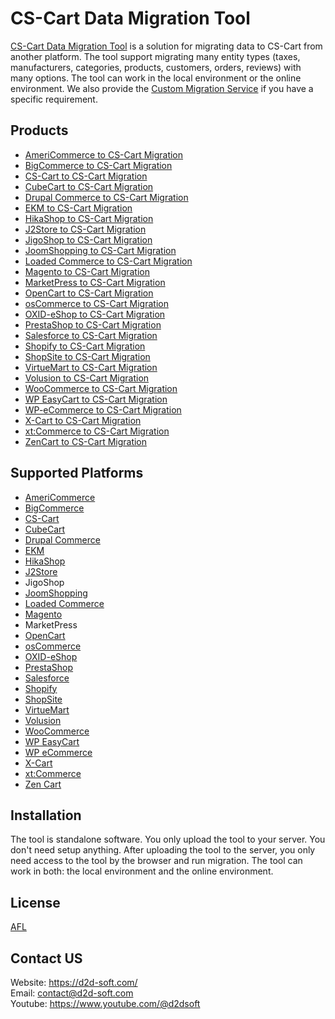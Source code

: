 # CS-Cart Data Migration Tool
[CS-Cart Data Migration Tool](https://d2d-soft.com/35-cs-cart-migration) is a solution for migrating data to CS-Cart from another platform. The tool support migrating many entity types (taxes, manufacturers, categories, products, customers, orders, reviews) with many options. The tool can work in the local environment or the online environment. We also provide the [Custom Migration Service](https://d2d-soft.com/migration-services/296-data-migration-customization.html) if you have a specific requirement. 

## Products
- [AmeriCommerce to CS-Cart Migration](https://d2d-soft.com/cs-cart-migration/764-7232-americommerce-to-cs-cart-migration-tool.html#/72-entities-1000)
- [BigCommerce to CS-Cart Migration](https://d2d-soft.com/cs-cart-migration/410-1657-bigcommerce-to-cs-cart-migration-tool.html#/72-entities-1000)
- [CS-Cart to CS-Cart Migration](https://d2d-soft.com/cs-cart-migration/309-1312-cs-cart-to-cs-cart-migration-tool.html#/72-entities-1000)
- [CubeCart to CS-Cart Migration](https://d2d-soft.com/cs-cart-migration/310-1317-cubecart-to-cs-cart-migration-tool.html#/72-entities-1000)
- [Drupal Commerce to CS-Cart Migration](https://d2d-soft.com/cs-cart-migration/357-drupal-commerce-to-cs-cart-migration-service.html)
- [EKM to CS-Cart Migration](https://d2d-soft.com/cs-cart-migration/818-7794-ekm-to-cs-cart-migration-tool.html#/72-entities-1000)
- [HikaShop to CS-Cart Migration](https://d2d-soft.com/cs-cart-migration/468-1937-hikashop-to-cs-cart-migration-tool.html#/72-entities-1000)
- [J2Store to CS-Cart Migration](https://d2d-soft.com/cs-cart-migration/511-2132-j2store-to-cs-cart-migration-tool.html#/72-entities-1000)
- [JigoShop to CS-Cart Migration](https://d2d-soft.com/cs-cart-migration/537-2247-jigoshop-to-cs-cart-migration-tool.html#/72-entities-1000)
- [JoomShopping to CS-Cart Migration](https://d2d-soft.com/cs-cart-migration/587-2487-joomshopping-to-cs-cart-migration-tool.html#/72-entities-1000)
- [Loaded Commerce to CS-Cart Migration](https://d2d-soft.com/cs-cart-migration/311-1322-loaded-to-cs-cart-migration-tool.html#/72-entities-1000)
- [Magento to CS-Cart Migration](https://d2d-soft.com/cs-cart-migration/312-1327-magento-to-cs-cart-migration-tool.html#/72-entities-1000)
- [MarketPress to CS-Cart Migration](https://d2d-soft.com/cs-cart-migration/562-2367-marketpress-to-cs-cart-migration-tool.html#/72-entities-1000)
- [OpenCart to CS-Cart Migration](https://d2d-soft.com/cs-cart-migration/313-1332-opencart-to-cs-cart-migration-tool.html#/72-entities-1000)
- [osCommerce to CS-Cart Migration](https://d2d-soft.com/cs-cart-migration/314-1337-oscommerce-to-cs-cart-migration-tool.html#/72-entities-1000)
- [OXID-eShop to CS-Cart Migration](https://d2d-soft.com/cs-cart-migration/315-1342-oxid-eshop-to-cs-cart-migration-tool.html#/72-entities-1000)
- [PrestaShop to CS-Cart Migration](https://d2d-soft.com/cs-cart-migration/316-1347-prestashop-to-cs-cart-migration-tool.html#/72-entities-1000)
- [Salesforce to CS-Cart Migration](https://d2d-soft.com/cs-cart-migration/712-6671-salesforce-to-cs-cart-migration-tool.html#/72-entities-1000)
- [Shopify to CS-Cart Migration](https://d2d-soft.com/cs-cart-migration/372-1477-shopify-to-cs-cart-migration-tool.html#/72-entities-1000)
- [ShopSite to CS-Cart Migration](https://d2d-soft.com/cs-cart-migration/845-8070-shopsite-to-cs-cart-migration-tool.html#/72-entities-1000)
- [VirtueMart to CS-Cart Migration](https://d2d-soft.com/cs-cart-migration/317-1352-virtuemart-to-cs-cart-migration-tool.html#/72-entities-1000)
- [Volusion to CS-Cart Migration](https://d2d-soft.com/home/635-5868-volusion-to-cs-cart-migration-tool.html#/72-entities-1000)
- [WooCommerce to CS-Cart Migration](https://d2d-soft.com/cs-cart-migration/318-1357-woocommerce-to-cs-cart-migration-tool.html#/72-entities-1000)
- [WP EasyCart to CS-Cart Migration](https://d2d-soft.com/cs-cart-migration/661-6143-wpeasycart-to-cs-cart-migration-tool.html#/72-entities-1000)
- [WP-eCommerce to CS-Cart Migration](https://d2d-soft.com/cs-cart-migration/319-1362-wp-ecommerce-to-cs-cart-migration-tool.html#/72-entities-1000)
- [X-Cart to CS-Cart Migration](https://d2d-soft.com/cs-cart-migration/320-1367-x-cart-to-cs-cart-migration-tool.html#/72-entities-1000)
- [xt:Commerce to CS-Cart Migration](https://d2d-soft.com/cs-cart-migration/321-1372-xtcommerce-to-cs-cart-migration-tool.html#/72-entities-1000)
- [ZenCart to CS-Cart Migration](https://d2d-soft.com/cs-cart-migration/322-1377-zencart-to-cs-cart-migration-tool.html#/72-entities-1000)

## Supported Platforms
- [AmeriCommerce](https://www.americommerce.com/)
- [BigCommerce](https://www.bigcommerce.com/)
- [CS-Cart](https://www.cs-cart.com/)
- [CubeCart](https://www.cubecart.com/)
- [Drupal Commerce](https://drupalcommerce.org/)
- [EKM](https://www.ekm.com/)
- [HikaShop](https://www.hikashop.com/)
- [J2Store](https://www.j2store.org/)
- JigoShop
- [JoomShopping](https://extensions.joomla.org/extension/joomshopping/)
- [Loaded Commerce](https://loadedcommerce.com/)
- [Magento](https://magento.com/)
- MarketPress
- [OpenCart](https://www.opencart.com/)
- [osCommerce](https://www.oscommerce.com/)
- [OXID-eShop](https://www.oxid-esales.com)
- [PrestaShop](https://www.prestashop.com)
- [Salesforce](https://www.salesforce.com/)
- [Shopify](https://www.shopify.com/)
- [ShopSite](https://www.shopsite.com/)
- [VirtueMart](https://virtuemart.net/)
- [Volusion](https://volusion.com/)
- [WooCommerce](https://woocommerce.com/)
- [WP EasyCart](https://www.wpeasycart.com/)
- [WP eCommerce](https://wpecommerce.org/)
- [X-Cart](https://www.x-cart.com/)
- [xt:Commerce](https://www.xt-commerce.com/)
- [Zen Cart](https://www.zen-cart.com/)

## Installation
The tool is standalone software. You only upload the tool to your server. You don't need setup anything. After uploading the tool to the server, you only need access to the tool by the browser and run migration. The tool can work in both: the local environment and the online environment.

## License

[AFL](https://d2d-soft.com/license/AFL.txt)

## Contact US
Website: https://d2d-soft.com/ \
Email: contact@d2d-soft.com \
Youtube: https://www.youtube.com/@d2dsoft 